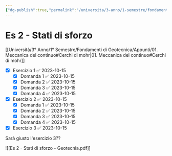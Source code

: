 ```yaml
---
{"dg-publish":true,"permalink":"/universita/3-anno/1-semestre/fondamenti-di-geotecnica/esercitazioni/es-02-stati-di-sforzo/"}
---
```




# Es 2 - Stati di sforzo

[[Università/3° Anno/1° Semestre/Fondamenti di Geotecnica/Appunti/01. Meccanica del continuo#Cerchi di mohr\|01. Meccanica del continuo#Cerchi di mohr]]


- [x] Esercizio 1 ✅ 2023-10-15
	- [x] Domanda 1 ✅ 2023-10-15
	- [x] Domanda 2 ✅ 2023-10-15
	- [x] Domanda 3 ✅ 2023-10-15
	- [x] Domanda 4 ✅ 2023-10-15
- [x] Esercizio 2 ✅ 2023-10-15
	- [x] Domanda 1 ✅ 2023-10-15
	- [x] Domanda 2 ✅ 2023-10-15
	- [x] Domanda 3 ✅ 2023-10-15
	- [x] Domanda 4 ✅ 2023-10-15
- [x] Esercizio 3 ✅ 2023-10-15

Sarà giusto l'esercizio 3??

![[Es 2 - Stati di sforzo - Geotecnia.pdf]]

